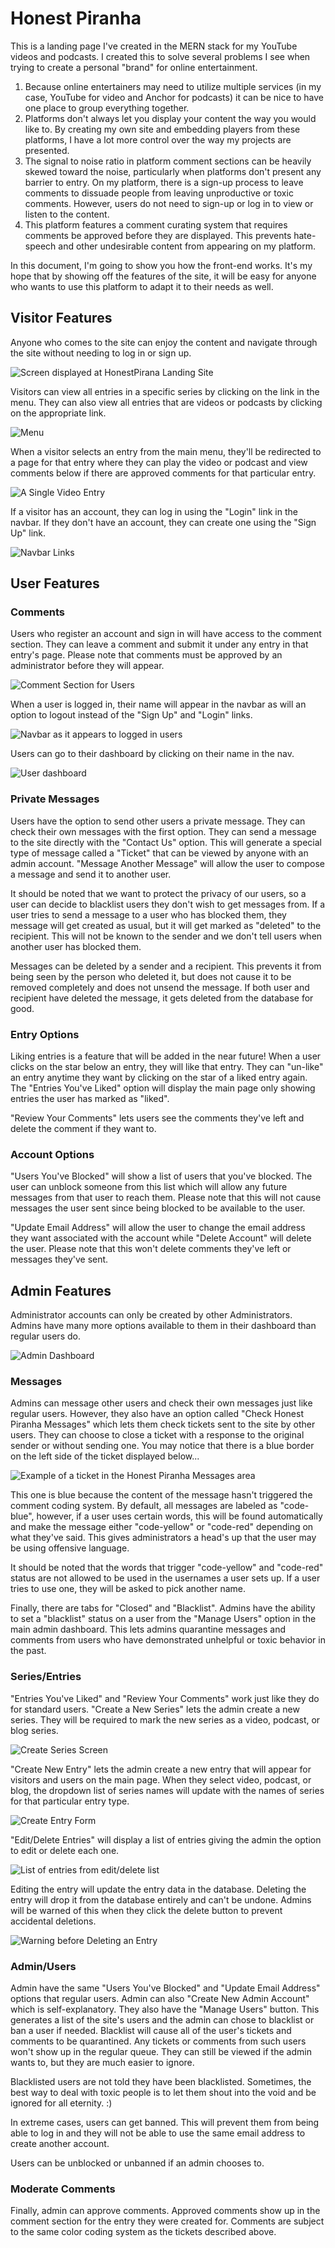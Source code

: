 # Honest Piranha

This is a landing page I've created in the MERN stack for my YouTube videos and podcasts. I created this to solve several problems I see when trying to create a personal "brand" for online entertainment.

1. Because online entertainers may need to utilize multiple services (in my case, YouTube for video and Anchor for podcasts) it can be nice to have one place to group everything together.
1. Platforms don't always let you display your content the way you would like to. By creating my own site and embedding players from these platforms, I have a lot more control over the way my projects are presented.
1. The signal to noise ratio in platform comment sections can be heavily skewed toward the noise, particularly when platforms don't present any barrier to entry. On my platform, there is a sign-up process to leave comments to dissuade people from leaving unproductive or toxic comments. However, users do not need to sign-up or log in to view or listen to the content.
1. This platform features a comment curating system that requires comments be approved before they are displayed. This prevents hate-speech and other undesirable content from appearing on my platform.

In this document, I'm going to show you how the front-end works. It's my hope that by showing off the features of the site, it will be easy for anyone who wants to use this platform to adapt it to their needs as well.

## Visitor Features

Anyone who comes to the site can enjoy the content and navigate through the site without needing to log in or sign up.

![Screen displayed at HonestPirana Landing Site](./_main.png)

Visitors can view all entries in a specific series by clicking on the link in the menu. They can also view all entries that are videos or podcasts by clicking on the appropriate link.

![Menu](./_menu.png)

When a visitor selects an entry from the main menu, they'll be redirected to a page for that entry where they can play the video or podcast and view comments below if there are approved comments for that particular entry.

![A Single Video Entry](./_entry.png)

If a visitor has an account, they can log in using the "Login" link in the navbar. If they don't have an account, they can create one using the "Sign Up" link.

![Navbar Links](./_navbar.png)

## User Features

### Comments

Users who register an account and sign in will have access to the comment section. They can leave a comment and submit it under any entry in that entry's page. Please note that comments must be approved by an administrator before they will appear.

![Comment Section for Users](./user_comments.png)

When a user is logged in, their name will appear in the navbar as will an option to logout instead of the "Sign Up" and "Login" links.

![Navbar as it appears to logged in users](./user_logged_in.png)

Users can go to their dashboard by clicking on their name in the nav.

![User dashboard](./user_dashboard.png)

### Private Messages

Users have the option to send other users a private message. They can check their own messages with the first option. They can send a message to the site directly with the "Contact Us" option. This will generate a special type of message called a "Ticket" that can be viewed by anyone with an admin account. "Message Another Message" will allow the user to compose a message and send it to another user.

It should be noted that we want to protect the privacy of our users, so a user can decide to blacklist users they don't wish to get messages from. If a user tries to send a message to a user who has blocked them, they message will get created as usual, but it will get marked as "deleted" to the recipient. This will not be known to the sender and we don't tell users when another user has blocked them.

Messages can be deleted by a sender and a recipient. This prevents it from being seen by the person who deleted it, but does not cause it to be removed completely and does not unsend the message. If both user and recipient have deleted the message, it gets deleted from the database for good.

### Entry Options

Liking entries is a feature that will be added in the near future! When a user clicks on the star below an entry, they will like that entry. They can "un-like" an entry anytime they want by clicking on the star of a liked entry again. The "Entries You've Liked" option will display the main page only showing entries the user has marked as "liked".

"Review Your Comments" lets users see the comments they've left and delete the comment if they want to.

### Account Options

"Users You've Blocked" will show a list of users that you've blocked. The user can unblock someone from this list which will allow any future messages from that user to reach them. Please note that this will not cause messages the user sent since being blocked to be available to the user.

"Update Email Address" will allow the user to change the email address they want associated with the account while "Delete Account" will delete the user. Please note that this won't delete comments they've left or messages they've sent.

## Admin Features

Administrator accounts can only be created by other Administrators. Admins have many more options available to them in their dashboard than regular users do.

![Admin Dashboard](./admin_dash.png)

### Messages

Admins can message other users and check their own messages just like regular users. However, they also have an option called "Check Honest Piranha Messages" which lets them check tickets sent to the site by other users. They can choose to close a ticket with a response to the original sender or without sending one. You may notice that there is a blue border on the left side of the ticket displayed below...

![Example of a ticket in the Honest Piranha Messages area](./admin_tickets_list)

This one is blue because the content of the message hasn't triggered the comment coding system. By default, all messages are labeled as "code-blue", however, if a user uses certain words, this will be found automatically and make the message either "code-yellow" or "code-red" depending on what they've said. This gives administrators a head's up that the user may be using offensive language.

It should be noted that the words that trigger "code-yellow" and "code-red" status are not allowed to be used in the usernames a user sets up. If a user tries to use one, they will be asked to pick another name.

Finally, there are tabs for "Closed" and "Blacklist". Admins have the ability to set a "blacklist" status on a user from the "Manage Users" option in the main admin dashboard. This lets admins quarantine messages and comments from users who have demonstrated unhelpful or toxic behavior in the past.

### Series/Entries

"Entries You've Liked" and "Review Your Comments" work just like they do for standard users. "Create a New Series" lets the admin create a new series. They will be required to mark the new series as a video, podcast, or blog series.

![Create Series Screen](./admin_series.png)

"Create New Entry" lets the admin create a new entry that will appear for visitors and users on the main page. When they select video, podcast, or blog, the dropdown list of series names will update with the names of series for that particular entry type.

![Create Entry Form](./admin_create_entry.png)

"Edit/Delete Entries" will display a list of entries giving the admin the option to edit or delete each one.

![List of entries from edit/delete list](./admin_edit_list.png)

Editing the entry will update the entry data in the database. Deleting the entry will drop it from the database entirely and can't be undone. Admins will be warned of this when they click the delete button to prevent accidental deletions.

![Warning before Deleting an Entry](./admin_delete.png)

### Admin/Users

Admin have the same "Users You've Blocked" and "Update Email Address" options that regular users. Admin can also "Create New Admin Account" which is self-explanatory. They also have the "Manage Users" button. This generates a list of the site's users and the admin can chose to blacklist or ban a user if needed. Blacklist will cause all of the user's tickets and comments to be quarantined. Any tickets or comments from such users won't show up in the regular queue. They can still be viewed if the admin wants to, but they are much easier to ignore.

Blacklisted users are not told they have been blacklisted. Sometimes, the best way to deal with toxic people is to let them shout into the void and be ignored for all eternity. :)

In extreme cases, users can get banned. This will prevent them from being able to log in and they will not be able to use the same email address to create another account.

Users can be unblocked or unbanned if an admin chooses to.

### Moderate Comments

Finally, admin can approve comments. Approved comments show up in the comment section for the entry they were created for. Comments are subject to the same color coding system as the tickets described above.
